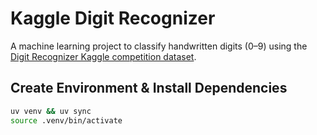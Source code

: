 
# Kaggle Digit Recognizer

A machine learning project to classify handwritten digits (0–9) using the [Digit Recognizer Kaggle competition dataset](https://www.kaggle.com/competitions/digit-recognizer).


## Create Environment & Install Dependencies
```bash
uv venv && uv sync
source .venv/bin/activate
```
